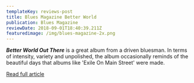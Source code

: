```yaml
---
templateKey: reviews-post
title: Blues Magazine Better World
publication: Blues Magazine
reviewDate: 2018-09-01T18:40:39.211Z
featuredimage: /img/blues-magazine-2x.png
---
```

_**Better World Out There**_ is a great album from a driven bluesman. In terms of intensity, variety and unpolished, the album occasionally reminds of the beautiful days that albums like 'Exile On Main Street' were made. 

[Read full article](https://www.bluesmagazine.nl/recensie-keith-scott-better-world-out-there/)
